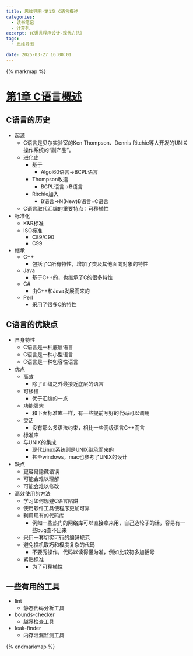 ```yaml
---
title: 思维导图-第1章 C语言概述
categories:
  - 读书笔记
  - 计算机
excerpt: 《C语言程序设计-现代方法》
tags:
  - 思维导图

date: 2025-03-27 16:00:01
---
```


{% markmap %}

# [第1章 C语言概述](./思维导图.md)

## C语言的历史
- 起源
    - C语言是贝尔实验室的Ken Thompson、Dennis Ritchie等人开发的UNIX操作系统的“副产品”。
    - 进化史
        - 基于
            - Algol60语言->BCPL语言
        - Thompson改造
            - BCPL语言->B语言
        - Ritchie加入
            - B语言->N(New)B语言=C语言
    - C语言取代汇编的重要特点：可移植性
- 标准化
    - K&R标准
    - ISO标准
        - C89/C90
        - C99
- 继承
    - C++
        - 包括了C所有特性，增加了类及其他面向对象的特性
    - Java
        - 基于C++的，也继承了C的很多特性
    - C#
        - 由C++和Java发展而来的
    - Perl
        - 采用了很多C的特性

## C语言的优缺点
- 自身特性
    - C语言是一种底层语言
    - C语言是一种小型语言
    - C语言是一种包容性语言
- 优点
    - 高效
        - 除了汇编之外最接近底层的语言
    - 可移植
        - 优于汇编的一点
    - 功能强大
        - 和下面标准库一样，有一些提前写好的代码可以调用
    - 灵活
        - 没有那么多语法约束，相比一些高级语言C++而言
    - 标准库
    - 与UNIX的集成
        - 现代Linux系统则是UNIX继承而来的
        - 甚至windows，mac也参考了UNIX的设计
- 缺点
    - 更容易隐藏错误
    - 可能会难以理解
    - 可能会难以修改
- 高效使用的方法
    - 学习如何规避C语言陷阱
    - 使用软件工具使程序更加可靠
    - 利用现有的代码库
        - 例如一些热门的网络库可以直接拿来用，自己造轮子的话，容易有一些bug查不出来
    - 采用一套切实可行的编码规范
    - 避免投机取巧和极度复杂的代码
        - 不要秀操作，代码以读得懂为准，例如比较符多加括号
    - 紧贴标准
        - 为了可移植性

## 一些有用的工具
- lint
    - 静态代码分析工具
- bounds-checker
    - 越界检查工具
- leak-finder
    - 内存泄漏监测工具

{% endmarkmap %}